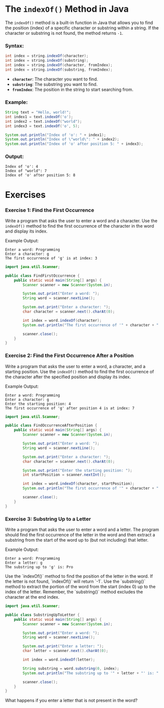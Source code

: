 # The `indexOf()` Method in Java


The `indexOf()` method is a built-in function in Java that allows you to find the position (index) of a specific character or substring within a string. If the character or substring is not found, the method returns `-1`.

### Syntax:
```java
int index = string.indexOf(character);
int index = string.indexOf(substring);
int index = string.indexOf(character, fromIndex);
int index = string.indexOf(substring, fromIndex);
```

- **`character`**: The character you want to find.
- **`substring`**: The substring you want to find.
- **`fromIndex`**: The position in the string to start searching from.

### Example:
```java
String text = "Hello, world!";
int index1 = text.indexOf('o');
int index2 = text.indexOf("world");
int index3 = text.indexOf('o', 5);

System.out.println("Index of 'o': " + index1);
System.out.println("Index of \"world\": " + index2);
System.out.println("Index of 'o' after position 5: " + index3);
```

### Output:
```
Index of 'o': 4
Index of "world": 7
Index of 'o' after position 5: 8
```

# Exercises

### Exercise 1: Find the First Occurrence
Write a program that asks the user to enter a word and a character. Use the `indexOf()` method to find the first occurrence of the character in the word and display its index.

Example Output:
```
Enter a word: Programming
Enter a character: g
The first occurrence of 'g' is at index: 3
```

<hint title="Solution">

```java
import java.util.Scanner;

public class FindFirstOccurrence {
    public static void main(String[] args) {
        Scanner scanner = new Scanner(System.in);

        System.out.print("Enter a word: ");
        String word = scanner.nextLine();

        System.out.print("Enter a character: ");
        char character = scanner.next().charAt(0);

        int index = word.indexOf(character);
        System.out.println("The first occurrence of '" + character + "' is at index: " + index);

        scanner.close();
    }
}
```

</hint>

### Exercise 2: Find the First Occurrence After a Position
Write a program that asks the user to enter a word, a character, and a starting position. Use the `indexOf()` method to find the first occurrence of the character after the specified position and display its index.

Example Output:
```
Enter a word: Programming
Enter a character: g
Enter the starting position: 4
The first occurrence of 'g' after position 4 is at index: 7
```

<hint title="Solution">

```java
import java.util.Scanner;

public class FindOccurrenceAfterPosition {
    public static void main(String[] args) {
        Scanner scanner = new Scanner(System.in);

        System.out.print("Enter a word: ");
        String word = scanner.nextLine();

        System.out.print("Enter a character: ");
        char character = scanner.next().charAt(0);

        System.out.print("Enter the starting position: ");
        int startPosition = scanner.nextInt();

        int index = word.indexOf(character, startPosition);
        System.out.println("The first occurrence of '" + character + "' after position " + startPosition + " is at index: " + index);

        scanner.close();
    }
}
```

</hint>

### Exercise 3: Substring Up to a Letter
Write a program that asks the user to enter a word and a letter.
The program should find the first occurrence of the letter in the word and then extract a substring from the start of the word up to (but not including) that letter.

Example Output:
```
Enter a word: Programming
Enter a letter: g
The substring up to 'g' is: Pro
```

<hint title="Hint 1">
Use the `indexOf()` method to find the position of the letter in the word. If the letter is not found, `indexOf()` will return `-1`.
</hint>

<hint title="Hint 2">
Use the `substring()` method to extract the portion of the word from the start (index 0) up to the index of the letter. Remember, the `substring()` method excludes the character at the end index.
</hint>

<hint title="Solution">

```java
import java.util.Scanner;

public class SubstringUpToLetter {
    public static void main(String[] args) {
        Scanner scanner = new Scanner(System.in);

        System.out.print("Enter a word: ");
        String word = scanner.nextLine();

        System.out.print("Enter a letter: ");
        char letter = scanner.next().charAt(0);

        int index = word.indexOf(letter);

        String substring = word.substring(0, index);
        System.out.println("The substring up to '" + letter + "' is: " + substring);

        scanner.close();
    }
}
```

</hint>

What happens if you enter a letter that is not present in the word?